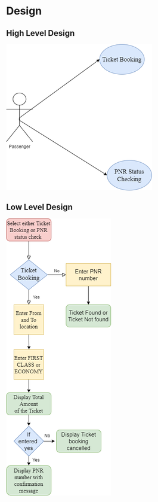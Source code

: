 # Design

## High Level Design 
![](https://github.com/Veerapaneni-Deepika/99005898_PythonProject/blob/main/2_Design/UseCaseDiagram.png)

## Low Level Design 
![](https://github.com/Veerapaneni-Deepika/99005898_PythonProject/blob/main/2_Design/flowchart.png)
